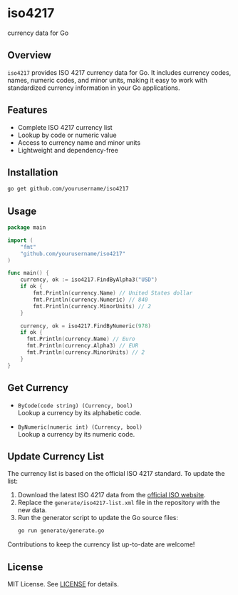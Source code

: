 # iso4217
currency data for Go
## Overview

`iso4217` provides ISO 4217 currency data for Go. It includes currency codes, names, numeric codes, and minor units, making it easy to work with standardized currency information in your Go applications.

## Features

- Complete ISO 4217 currency list
- Lookup by code or numeric value
- Access to currency name and minor units
- Lightweight and dependency-free

## Installation

```sh
go get github.com/yourusername/iso4217
```

## Usage

```go
package main

import (
    "fmt"
    "github.com/yourusername/iso4217"
)

func main() {
    currency, ok := iso4217.FindByAlpha3("USD")
    if ok {
        fmt.Println(currency.Name) // United States dollar
        fmt.Println(currency.Numeric) // 840
        fmt.Println(currency.MinorUnits) // 2
    }

    currency, ok = iso4217.FindByNumeric(978)
    if ok {
      fmt.Println(currency.Name) // Euro
      fmt.Println(currency.Alpha3) // EUR
      fmt.Println(currency.MinorUnits) // 2
    }
}
```

## Get Currency

- `ByCode(code string) (Currency, bool)`  
  Lookup a currency by its alphabetic code.

- `ByNumeric(numeric int) (Currency, bool)`  
  Lookup a currency by its numeric code.

## Update Currency List
The currency list is based on the official ISO 4217 standard. To update the list:

1. Download the latest ISO 4217 data from the [official ISO website](https://www.iso.org/iso-4217-currency-codes.html).
2. Replace the `generate/iso4217-list.xml` file in the repository with the new data.
3. Run the generator script to update the Go source files:
    ```sh
    go run generate/generate.go
    ```

Contributions to keep the currency list up-to-date are welcome!

## License

MIT License. See [LICENSE](LICENSE) for details.
